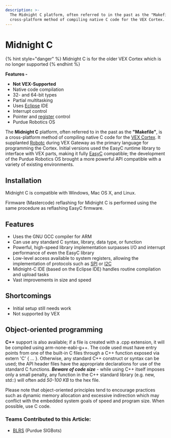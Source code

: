 ```yaml
---
description: >-
  The Midnight C platform, often referred to in the past as the "Makefile", is a
  cross-platform method of compiling native C code for the VEX Cortex.
---
```


# Midnight C

{% hint style="danger" %}
Midnight C is for the older VEX Cortex which is no longer supported
{% endhint %}

**Features -**

* **Not VEX-Supported**
* Native code compilation
* 32- and 64-bit types
* Partial multitasking
* Uses [Eclipse](https://www.eclipse.org) IDE
* Interrupt control
* Pointer and [register](../general/register-programming.md) control
* Purdue Robotics OS

The **Midnight C** platform, often referred to in the past as the **"Makefile"**, is a cross-platform method of compiling native C code for the [VEX Cortex](../../vex-electronics/legacy/vex-cortex.md). It supplanted [Robotc](robotc.md) during VEX Gateway as the primary language for programming the Cortex. Initial versions used the EasyC runtime library to interface with VEX parts, making it fully [EasyC](easyc.md) compatible; the development of the Purdue Robotics OS brought a more powerful API compatible with a variety of existing environments.

## Installation

Midnight C is compatible with Windows, Mac OS X, and Linux.

Firmware (Mastercode) reflashing for Midnight C is performed using the same procedure as reflashing EasyC firmware.

## Features

* Uses the GNU GCC compiler for ARM
* Can use any standard C syntax, library, data type, or function
* Powerful, high-speed library implementation surpasses I/O and interrupt performance of even the EasyC library
* Low-level access available to system registers, allowing the implementation of protocols such as [SPI](../../electronics/general/spi.md) or [I2C](../../electronics/general/i2c.md)
* Midnight-C IDE (based on the Eclipse IDE) handles routine compilation and upload tasks
* Vast improvements in size and speed

## Shortcomings

* Initial setup still needs work
* Not supported by VEX

## Object-oriented programming

**C++** support is also available; if a file is created with a .cpp extension, it will be compiled using arm-none-eabi-g++. The code used must have entry points from one of the built-in C files through a C++ function exposed via extern 'C' { ... }. Otherwise, any standard C++ construct or syntax can be used; the API header files have the appropriate declarations for use of the standard C functions. _**Beware of code size**_ - while using C++ itself imposes only a small penalty, any function in the C++ standard library (e.g. new, std::) will often add _50-100 KB_ to the hex file.

Please note that object-oriented principles tend to encourage practices such as dynamic memory allocation and excessive indirection which may conflict with the embedded system goals of speed and program size. When possible, use C code.

### Teams Contributed to this Article:

* [BLRS](https://purduesigbots.com) (Purdue SIGBots)
